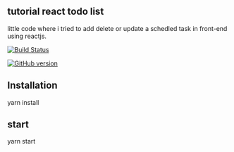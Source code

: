 ##  tutorial react todo list

little code where i tried to add delete or update a schedled task in front-end using reactjs.

[![Build Status](https://travis-ci.com/tkhadir/react-todolist.svg?branch=master)](https://travis-ci.com/tkhadir/react-todolist)

[![GitHub version](https://badge.fury.io/gh/tkhadir%2Freact-todolist.svg)](https://badge.fury.io/gh/tkhadir%2Freact-todolist)


## Installation

yarn install

## start

yarn start
